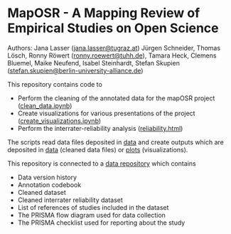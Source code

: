 # MapOSR - A Mapping Review of Empirical Studies on Open Science

Authors:
Jana Lasser (jana.lasser@tugraz.at) Jürgen Schneider, Thomas Lösch, Ronny Röwert (ronny.roewert@tuhh.de), Tamara Heck, Clemens Bluemel, Maike Neufend, Isabel Steinhardt, Stefan Skupien (stefan.skupien@berlin-university-alliance.de)

This repository contains code to
* Perform the cleaning of the annotated data for the mapOSR project ([clean_data.ipynb](https://github.com/JanaLasser/mapping-open-science-research/blob/main/code/clean_data.ipynb))
* Create visualizations for various presentations of the project ([create_visualizations.ipynb](https://github.com/JanaLasser/mapping-open-science-research/blob/main/code/create_visualizations.ipynb))
* Perform the interrater-reliability analysis ([reliability.html](https://github.com/JanaLasser/mapping-open-science-research/blob/main/code/reliability.html))

The scripts read data files deposited in [data](https://github.com/JanaLasser/mapping-open-science-research/tree/main/dataa) and create outputs which are deposited in [data](https://github.com/JanaLasser/mapping-open-science-research/tree/main/data) (cleaned data files) or [plots](https://github.com/JanaLasser/mapping-open-science-research/tree/main/plots) (visualizations). 

This repository is connected to a [data repository](https://zenodo.org/communities/maposr/about/) which contains
* Data version history
* Annotation codebook
* Cleaned dataset
* Cleaned interrater reliability dataset
* List of references of studies included in the dataset
* The PRISMA flow diagram used for data collection
* The PRISMA checklist used for reporting about the study
